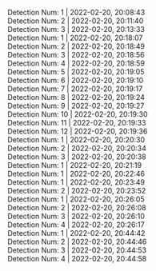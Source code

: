 Detection Num: 1 |  2022-02-20, 20:08:43<br />
Detection Num: 2 |  2022-02-20, 20:11:40<br />Detection Num: 3 |  2022-02-20, 20:13:33<br />Detection Num: 1 |  2022-02-20, 20:18:07<br />Detection Num: 2 |  2022-02-20, 20:18:49<br />Detection Num: 3 |  2022-02-20, 20:18:56<br />Detection Num: 4 |  2022-02-20, 20:18:59<br />Detection Num: 5 |  2022-02-20, 20:19:05<br />Detection Num: 6 |  2022-02-20, 20:19:10<br />Detection Num: 7 |  2022-02-20, 20:19:17<br />Detection Num: 8 |  2022-02-20, 20:19:24<br />Detection Num: 9 |  2022-02-20, 20:19:27<br />Detection Num: 10 |  2022-02-20, 20:19:30<br />Detection Num: 11 |  2022-02-20, 20:19:33<br />Detection Num: 12 |  2022-02-20, 20:19:36<br />Detection Num: 1 |  2022-02-20, 20:20:30<br />Detection Num: 2 |  2022-02-20, 20:20:34<br />Detection Num: 3 |  2022-02-20, 20:20:38<br />Detection Num: 1 |  2022-02-20, 20:21:19<br />Detection Num: 1 |  2022-02-20, 20:22:46<br />Detection Num: 1 |  2022-02-20, 20:23:49<br />Detection Num: 2 |  2022-02-20, 20:23:52<br />Detection Num: 1 |  2022-02-20, 20:26:05<br />Detection Num: 2 |  2022-02-20, 20:26:08<br />Detection Num: 3 |  2022-02-20, 20:26:10<br />Detection Num: 4 |  2022-02-20, 20:26:17<br />Detection Num: 1 |  2022-02-20, 20:44:42<br />Detection Num: 2 |  2022-02-20, 20:44:46<br />Detection Num: 3 |  2022-02-20, 20:44:53<br />Detection Num: 4 |  2022-02-20, 20:44:58<br />